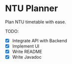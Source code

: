# NTU Planner

Plan NTU timetable with ease.

TODO:

- [x] Integrate API with Backend
- [x] Implement UI
- [x] Write README
- [x] Write Javadoc